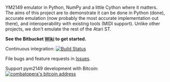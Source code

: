 YM2149 emulator in Python, NumPy and a little Cython where it matters. The aims of this project are to demonstrate it can be done in Python (done), accurate emulation (now probably the most accurate implementation out there), and interoperability with existing tools (MIDI support). Unlike other projects, we don't emulate the rest of the Atari ST.

**See the Bitbucket [Wiki](https://bitbucket.org/combatopera/pym2149/wiki) to get started.**

Continuous integration: [![Build Status](https://drone.io/bitbucket.org/combatopera/pym2149/status.png)](https://drone.io/bitbucket.org/combatopera/pym2149)

File bugs and feature requests in [Issues](https://bitbucket.org/combatopera/pym2149/issues?status=new&status=open&sort=-priority).

Support pym2149 development with Bitcoin: [![combatopera's bitcoin address](https://blockchain.info/qr?data=17xqLXK5YhrhVqtYrxcoYDzHoNPX3FYu3n&size=87)](https://play.google.com/store/apps/details?id=com.mycelium.wallet)